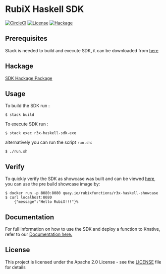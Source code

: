# RubiX Haskell SDK

[![CircleCI](https://circleci.com/gh/rubixFunctions/r3x-haskell-sdk.svg?style=svg)](https://circleci.com/gh/rubixFunctions/r3x-haskell-sdk)
[![License](https://img.shields.io/badge/-Apache%202.0-blue.svg)](https://opensource.org/s/Apache-2.0)
[![Hackage](https://i.gyazo.com/340fe718846cd008ae5bb61ebcf11c74.png)](http://hackage.haskell.org/package/r3x-haskell-sdk)

## Prerequisites
Stack is needed to build and execute SDK, it can be downloaded from [here](https://www.haskell.org/downloads/)

## Hackage 
[SDK Hackage Package](http://hackage.haskell.org/package/r3x-haskell-sdk)

## Usage
To build the SDK run :
```
$ stack build
```
To execute SDK run :
```
$ stack exec r3x-haskell-sdk-exe
```
alternatively you can run the script `run.sh`:
```
$ ./run.sh
```

## Verify
To quickly verify the SDK as showcase was built and can be viewed [here](https://github.com/rubixFunctions/r3x-docs/tree/master/samples/r3x-haskell-showcase), you can use the pre build showcase image by:
```
$ docker run -p 8080:8080 quay.io/rubixfunctions/r3x-haskell-showcase
$ curl localhost:8080
    {"message":"Hello RubiX!!!"}%
```

## Documentation
For full information on how to use the SDK and deploy a function to Knative, refer to our [Documentation here.](https://github.com/rubixFunctions/r3x-docs/blob/master/README.md)

## License
This project is licensed under the Apache 2.0 License - see the [LICENSE](LICENSE) file for details